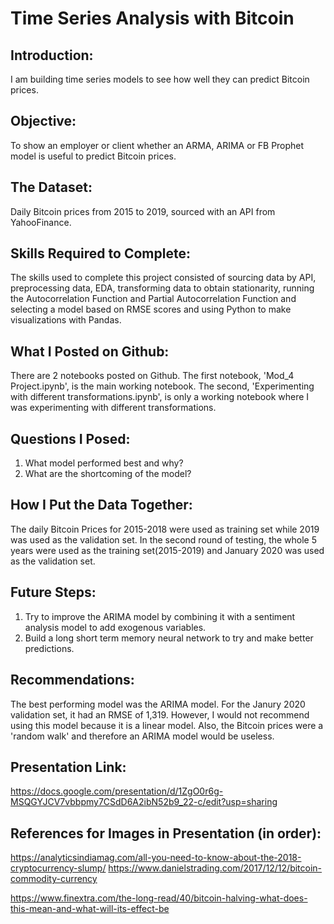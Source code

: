 # Time Series Analysis with Bitcoin

## Introduction:
I am building time series models to see how well they can predict Bitcoin prices.

## Objective:
To show an employer or client whether an ARMA, ARIMA or FB Prophet model is useful to predict Bitcoin prices.

## The Dataset:
Daily Bitcoin prices from 2015 to 2019, sourced with an API from YahooFinance.

## Skills Required to Complete:
The skills used to complete this project consisted of sourcing data by API, preprocessing data, EDA, transforming data to obtain stationarity, running the Autocorrelation Function and Partial Autocorrelation Function and selecting a model based on RMSE scores and using Python to make visualizations with Pandas.

## What I Posted on Github:
There are 2 notebooks posted on Github. The first notebook, 'Mod_4 Project.ipynb', is the main working notebook. The second, 'Experimenting with different transformations.ipynb', is only a working notebook where I was experimenting with different transformations.

## Questions I Posed:
1. What model performed best and why?
2. What are the shortcoming of the model?

## How I Put the Data Together:
The daily Bitcoin Prices for 2015-2018 were used as training set while 2019 was used as the validation set. In the second round of testing, the whole 5 years were used as the training set(2015-2019) and January 2020 was used as the validation set.

## Future Steps:
1. Try to improve the ARIMA model by combining it with a sentiment analysis model to add exogenous variables.
2. Build a long short term memory neural network to try and make better predictions.

## Recommendations:
The best performing model was the ARIMA model. For the Janury 2020 validation set, it had an RMSE of 1,319. However, I would not recommend using this model because it is a linear model. Also, the Bitcoin prices were a 'random walk' and therefore an ARIMA model would be useless.

## Presentation Link:
https://docs.google.com/presentation/d/1ZgO0r6g-MSQGYJCV7vbbpmy7CSdD6A2ibN52b9_22-c/edit?usp=sharing

## References for Images in Presentation (in order):
https://analyticsindiamag.com/all-you-need-to-know-about-the-2018-cryptocurrency-slump/
https://www.danielstrading.com/2017/12/12/bitcoin-commodity-currency

https://www.finextra.com/the-long-read/40/bitcoin-halving-what-does-this-mean-and-what-will-its-effect-be

